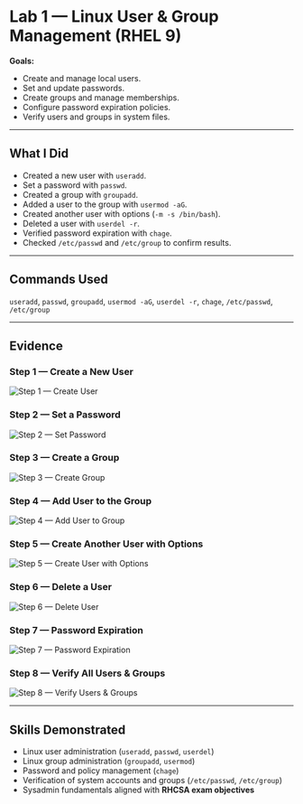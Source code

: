 # Lab 1 — Linux User & Group Management (RHEL 9)

**Goals:**  
- Create and manage local users.  
- Set and update passwords.  
- Create groups and manage memberships.  
- Configure password expiration policies.  
- Verify users and groups in system files.  

---

## What I Did
- Created a new user with `useradd`.  
- Set a password with `passwd`.  
- Created a group with `groupadd`.  
- Added a user to the group with `usermod -aG`.  
- Created another user with options (`-m -s /bin/bash`).  
- Deleted a user with `userdel -r`.  
- Verified password expiration with `chage`.  
- Checked `/etc/passwd` and `/etc/group` to confirm results.  

---

## Commands Used
`useradd`, `passwd`, `groupadd`, `usermod -aG`, `userdel -r`, `chage`, `/etc/passwd`, `/etc/group`

---

## Evidence

### Step 1 — Create a New User

![Step 1 — Create User](step1.png)

### Step 2 — Set a Password

![Step 2 — Set Password](step2.png)

### Step 3 — Create a Group

![Step 3 — Create Group](step3.png)

### Step 4 — Add User to the Group

![Step 4 — Add User to Group](step4.png)

### Step 5 — Create Another User with Options

![Step 5 — Create User with Options](step5.png)

### Step 6 — Delete a User

![Step 6 — Delete User](step6.png)

### Step 7 — Password Expiration

![Step 7 — Password Expiration](step7.png)

### Step 8 — Verify All Users & Groups

![Step 8 — Verify Users & Groups](step8.png)

---

## Skills Demonstrated
- Linux user administration (`useradd`, `passwd`, `userdel`)  
- Linux group administration (`groupadd`, `usermod`)  
- Password and policy management (`chage`)  
- Verification of system accounts and groups (`/etc/passwd`, `/etc/group`)  
- Sysadmin fundamentals aligned with **RHCSA exam objectives**  
